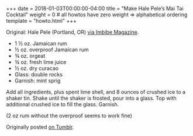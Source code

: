 +++
date = 2018-01-03T00:00:00-04:00
title = "Make Hale Pele’s Mai Tai Cocktail"
weight = 0 # all howtos have zero weight => alphabetical ordering
template = "howto.html"
+++

Original: Hale Pele (Portland, OR)
[via Imbibe Magazine](http://imbibemagazine.com/hale-peles-mai-tai-recipe/).

- 1 ½ oz. Jamaican rum
- ½ oz. overproof Jamaican rum
- ¾ oz. orgeat
- ¾ oz. fresh lime juice
- ½ oz. dry curacao
- Glass: double rocks
- Garnish: mint sprig

Add all ingredients, plus spent lime shell, and 8 ounces of crushed ice to a
shaker tin. Shake until the shaker is frosted, pour into a glass. Top with
additional crushed ice to fill the glass. Garnish.

(2 oz rum without the overproof seems to work fine)

Originally posted
[on Tumblr](http://pkgw.tumblr.com/post/169283874811/hale-peles-mai-tai).
